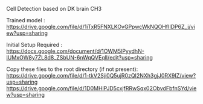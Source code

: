 Cell Detection based on DK brain CH3

Trained model : https://drive.google.com/file/d/1iTxR5FNXLKOvGPpwcWkNQOHfIIDP6Z_j/view?usp=sharing

Initial Setup Required : https://docs.google.com/document/d/1OWM5lPyydhN-IUMxOW8y7ZL8d8_ZSbUN-6nWqQVEqlI/edit?usp=sharing

Copy these files to the root directory (if not present):
https://drive.google.com/file/d/1-tkV2Sji0Q5ujR0zQI2NXh3gjJ0RX9IZ/view?usp=sharing
https://drive.google.com/file/d/1D0MHlPJD5cxjfRRwSqx02ObvdFbfnSYd/view?usp=sharing


